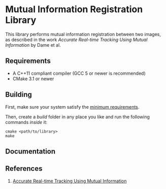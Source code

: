 # Mutual Information Registration Library
This library performs mutual information registration between two images, as described in the work *Accurate Real-time Tracking Using Mutual Information* by Dame et al.

## <a name="requirements"></a> Requirements
* A C++11 compliant compiler (GCC 5 or newer is recommended)
* CMake 3.1 or newer

## Building
First, make sure your system satisfy the [minimum requirements](#requirements).

Then, create a *build* folder in any place you like and run the following commands *inside* it:

```shell
cmake <path/to/library>
make
```

## Documentation

## References
1. [Accurate Real-time Tracking Using Mutual Information][1]

[1]: https://www.irisa.fr/lagadic/pdf/2010_ismar_dame.pdf